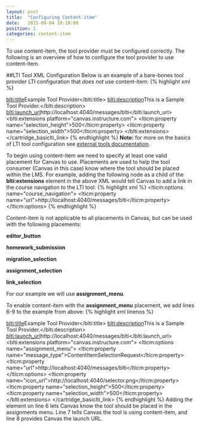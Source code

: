 ```yaml
---
layout: post
title:  "Configuring Content-item"
date:   2015-08-04 10:18:00
position: 1
categories: content-item
---
```

To use content-item, the tool provider must be configured correctly. The following is an overview of how to configure the tool provider to use content-item.

##LTI Tool XML Configuration
Below is an example of a bare-bones tool provider LTI configuration that *does not* use content-item:
{% highlight xml %}
<?xml version="1.0" encoding="UTF-8"?><cartridge_basiclti_link xmlns="http://www.imsglobal.org/xsd/imslticc_v1p0" xmlns:blti="http://www.imsglobal.org/xsd/imsbasiclti_v1p0" xmlns:lticm="http://www.imsglobal.org/xsd/imslticm_v1p0" xmlns:lticp="http://www.imsglobal.org/xsd/imslticp_v1p0" xmlns:xsi="http://www.w3.org/2001/XMLSchema-instance" xsi:schemaLocation="http://www.imsglobal.org/xsd/imslticc_v1p0 http://www.imsglobal.org/xsd/lti/ltiv1p0/imslticc_v1p0.xsd http://www.imsglobal.org/xsd/imsbasiclti_v1p0 http://www.imsglobal.org/xsd/lti/ltiv1p0/imsbasiclti_v1p0p1.xsd http://www.imsglobal.org/xsd/imslticm_v1p0 http://www.imsglobal.org/xsd/lti/ltiv1p0/imslticm_v1p0.xsd http://www.imsglobal.org/xsd/imslticp_v1p0 http://www.imsglobal.org/xsd/lti/ltiv1p0/imslticp_v1p0.xsd">
  <blti:title>Example Tool Provider</blti:title>
  <blti:description>This is a Sample Tool Provider.</blti:description>
  <blti:launch_url>http://localhost:4040/messages/blti</blti:launch_url>
  <blti:extensions platform="canvas.instructure.com">
    <lticm:property name="selection_height">500</lticm:property>
    <lticm:property name="selection_width">500</lticm:property>
  </blti:extensions>
</cartridge_basiclti_link>
{% endhighlight %}
**Note:** for more on the basics of LTI tool configuration see [external tools documentation](https://canvas.instructure.com/doc/api/file.tools_xml.html).

To begin using content-item we need to specify at least one valid placement for Canvas to use. Placements are used to help the tool consumer (Canvas in this case) know where the tool should be placed within the LMS. For example, adding the following node as a child of the **blti:extensions** element in the above XML would tell Canvas to add a link in the course navigation to the LTI tool:
{% highlight xml %}
<lticm:options name="course_navigation">
  <lticm:property name="url">http://localhost:4040/messages/blti</lticm:property>
</lticm:options>
{% endhighlight %}

Content-item is not applicable to all placements in Canvas, but can be used with the following placements:

**editor_button**

**homework_submission**

**migration_selection**

**assignment_selection**

**link_selection**

For our example we will use **assignment_menu**.

To enable content-item with the **assignment_menu** placement, we add lines 6-9 to the example from above:
{% highlight xml linenos %}
<?xml version="1.0" encoding="UTF-8"?><cartridge_basiclti_link xmlns="http://www.imsglobal.org/xsd/imslticc_v1p0" xmlns:blti="http://www.imsglobal.org/xsd/imsbasiclti_v1p0" xmlns:lticm="http://www.imsglobal.org/xsd/imslticm_v1p0" xmlns:lticp="http://www.imsglobal.org/xsd/imslticp_v1p0" xmlns:xsi="http://www.w3.org/2001/XMLSchema-instance" xsi:schemaLocation="http://www.imsglobal.org/xsd/imslticc_v1p0 http://www.imsglobal.org/xsd/lti/ltiv1p0/imslticc_v1p0.xsd http://www.imsglobal.org/xsd/imsbasiclti_v1p0 http://www.imsglobal.org/xsd/lti/ltiv1p0/imsbasiclti_v1p0p1.xsd http://www.imsglobal.org/xsd/imslticm_v1p0 http://www.imsglobal.org/xsd/lti/ltiv1p0/imslticm_v1p0.xsd http://www.imsglobal.org/xsd/imslticp_v1p0 http://www.imsglobal.org/xsd/lti/ltiv1p0/imslticp_v1p0.xsd">
  <blti:title>Example Tool Provider</blti:title>
  <blti:description>This is a Sample Tool Provider.</blti:description>
  <blti:launch_url>http://localhost:4040/messages/blti</blti:launch_url>
  <blti:extensions platform="canvas.instructure.com">
    <lticm:options name="assignment_menu">
      <lticm:property name="message_type">ContentItemSelectionRequest</lticm:property>
      <lticm:property name="url">http://localhost:4040/messages/blti</lticm:property>
    </lticm:options>
    <lticm:property name="icon_url">http://localhost:4040/selector.png</lticm:property>
    <lticm:property name="selection_height">500</lticm:property>
    <lticm:property name="selection_width">500</lticm:property>
  </blti:extensions>
</cartridge_basiclti_link>
{% endhighlight %}
Adding the element on line 6 lets Canvas know the tool should be placed in the assignments menu. Line 7 tells Canvas the tool is using content-item, and line 8 provides Canvas the launch URL.
